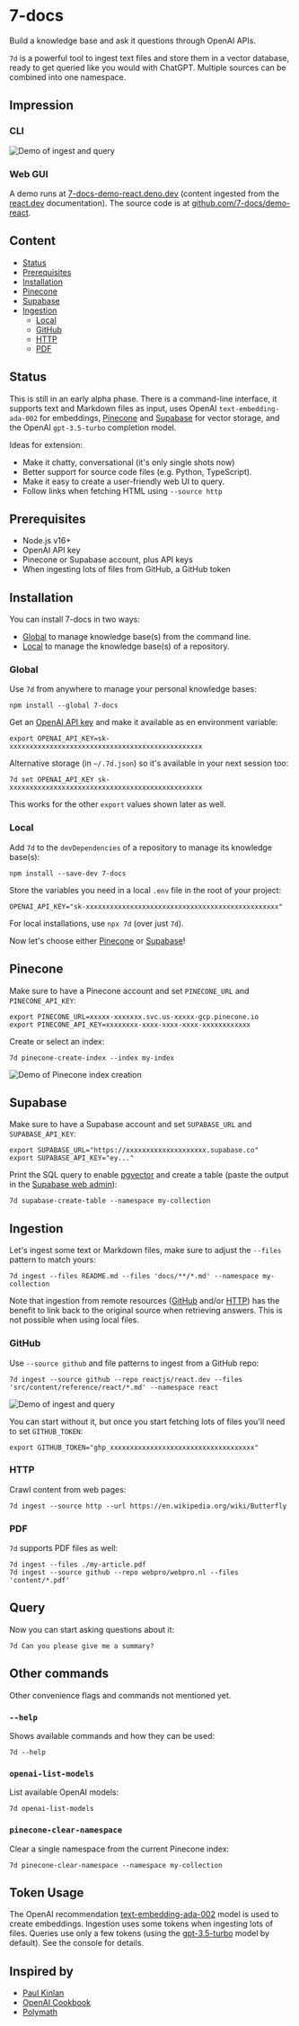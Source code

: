 # 7-docs

Build a knowledge base and ask it questions through OpenAI APIs.

`7d` is a powerful tool to ingest text files and store them in a vector database, ready to get queried like you would
with ChatGPT. Multiple sources can be combined into one namespace.

## Impression

### CLI

![Demo of ingest and query][1]

### Web GUI

A demo runs at [7-docs-demo-react.deno.dev][2] (content ingested from the [react.dev][3] documentation).
The source code is at [github.com/7-docs/demo-react][4].

## Content

- [Status][5]
- [Prerequisites][6]
- [Installation][7]
- [Pinecone][8]
- [Supabase][9]
- [Ingestion][10]
  - [Local][11]
  - [GitHub][12]
  - [HTTP][13]
  - [PDF][14]

## Status

This is still in an early alpha phase. There is a command-line interface, it supports text and Markdown files as input,
uses OpenAI `text-embedding-ada-002` for embeddings, [Pinecone][15] and [Supabase][16] for vector storage, and the
OpenAI `gpt-3.5-turbo` completion model.

Ideas for extension:

- Make it chatty, conversational (it's only single shots now)
- Better support for source code files (e.g. Python, TypeScript).
- Make it easy to create a user-friendly web UI to query.
- Follow links when fetching HTML using `--source http`

## Prerequisites

- Node.js v16+
- OpenAI API key
- Pinecone or Supabase account, plus API keys
- When ingesting lots of files from GitHub, a GitHub token

## Installation

You can install 7-docs in two ways:

- [Global][17] to manage knowledge base(s) from the command line.
- [Local][11] to manage the knowledge base(s) of a repository.

### Global

Use `7d` from anywhere to manage your personal knowledge bases:

```shell
npm install --global 7-docs
```

Get an [OpenAI API key][18] and make it available as en environment variable:

```shell
export OPENAI_API_KEY=sk-xxxxxxxxxxxxxxxxxxxxxxxxxxxxxxxxxxxxxxxxxxxxxxxx
```

Alternative storage (in `~/.7d.json`) so it's available in your next session too:

```shell
7d set OPENAI_API_KEY sk-xxxxxxxxxxxxxxxxxxxxxxxxxxxxxxxxxxxxxxxxxxxxxxxx
```

This works for the other `export` values shown later as well.

### Local

Add `7d` to the `devDependencies` of a repository to manage its knowledge base(s):

```shell
npm install --save-dev 7-docs
```

Store the variables you need in a local `.env` file in the root of your project:

```shell
OPENAI_API_KEY="sk-xxxxxxxxxxxxxxxxxxxxxxxxxxxxxxxxxxxxxxxxxxxxxxxx"
```

For local installations, use `npx 7d` (over just `7d`).

Now let's choose either [Pinecone][8] or [Supabase][9]!

## Pinecone

Make sure to have a Pinecone account and set `PINECONE_URL` and `PINECONE_API_KEY`:

```shell
export PINECONE_URL=xxxxx-xxxxxxx.svc.us-xxxxx-gcp.pinecone.io
export PINECONE_API_KEY=xxxxxxxx-xxxx-xxxx-xxxx-xxxxxxxxxxxx
```

Create or select an index:

```shell
7d pinecone-create-index --index my-index
```

![Demo of Pinecone index creation][19]

## Supabase

Make sure to have a Supabase account and set `SUPABASE_URL` and `SUPABASE_API_KEY`:

```shell
export SUPABASE_URL="https://xxxxxxxxxxxxxxxxxxxx.supabase.co"
export SUPABASE_API_KEY="ey..."
```

Print the SQL query to enable [pgvector][20] and create a table (paste the output in the [Supabase web admin][21]):

```shell
7d supabase-create-table --namespace my-collection
```

## Ingestion

Let's ingest some text or Markdown files, make sure to adjust the `--files` pattern to match yours:

```shell
7d ingest --files README.md --files 'docs/**/*.md' --namespace my-collection
```

Note that ingestion from remote resources ([GitHub][12] and/or [HTTP][13]) has the benefit to link back to the
original source when retrieving answers. This is not possible when using local files.

### GitHub

Use `--source github` and file patterns to ingest from a GitHub repo:

```shell
7d ingest --source github --repo reactjs/react.dev --files 'src/content/reference/react/*.md' --namespace react
```

![Demo of ingest and query][22]

You can start without it, but once you start fetching lots of files you'll need to set `GITHUB_TOKEN`:

```shell
export GITHUB_TOKEN="ghp_xxxxxxxxxxxxxxxxxxxxxxxxxxxxxxxxxxxx"
```

### HTTP

Crawl content from web pages:

```shell
7d ingest --source http --url https://en.wikipedia.org/wiki/Butterfly
```

### PDF

`7d` supports PDF files as well:

```shell
7d ingest --files ./my-article.pdf
7d ingest --source github --repo webpro/webpro.nl --files 'content/*.pdf'
```

## Query

Now you can start asking questions about it:

```shell
7d Can you please give me a summary?
```

## Other commands

Other convenience flags and commands not mentioned yet.

### `--help`

Shows available commands and how they can be used:

```shell
7d --help
```

### `openai-list-models`

List available OpenAI models:

```shell
7d openai-list-models
```

### `pinecone-clear-namespace`

Clear a single namespace from the current Pinecone index:

```shell
7d pinecone-clear-namespace --namespace my-collection
```

## Token Usage

The OpenAI recommendation [text-embedding-ada-002][23] model is used to create embeddings. Ingestion uses some tokens
when ingesting lots of files. Queries use only a few tokens (using the [gpt-3.5-turbo][24] model by default). See the
console for details.

## Inspired by

- [Paul Kinlan][25]
- [OpenAI Cookbook][26]
- [Polymath][27]

[1]: ./assets/ingest-and-query.gif
[2]: https://7-docs-demo-react.deno.dev
[3]: https://react.dev
[4]: https://github.com/7-docs/demo-react
[5]: #status
[6]: #prerequisites
[7]: #installation
[8]: #pinecone
[9]: #supabase
[10]: #ingestion
[11]: #local
[12]: #github
[13]: #http
[14]: #pdf
[15]: https://www.pinecone.io
[16]: https://supabase.com
[17]: #global
[18]: https://platform.openai.com/account/api-keys
[19]: ./assets/pinecone-create-index.gif
[20]: https://supabase.com/docs/guides/database/extensions/pgvector
[21]: https://app.supabase.com/projects
[22]: ./assets/ingest-and-query-2.gif
[23]: https://platform.openai.com/docs/guides/embeddings/what-are-embeddings
[24]: https://platform.openai.com/docs/guides/chat
[25]: https://github.com/PaulKinlan/paul.kinlan.me
[26]: https://github.com/openai/openai-cookbook
[27]: https://github.com/polymath-ai/polymath-ai
